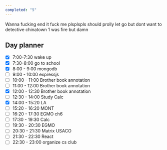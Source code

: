 ```yaml
---
completed: "5"
---
```



Wanna fucking end it
fuck me plsplspls
should prolly let go but dont want to
detective chinatown 1 was fire but damn

## Day planner
- [x] 7:00-7:30 wake up
- [x] 7:30-8:00 go to school
- [x] 8:00 - 9:00 mongodb
- [ ] 9:00 - 10:00 expressjs
- [ ] 10:00 - 11:00 Brother book annotation
- [ ] 11:00 - 12:00 Brother book annotation
- [x] 12:00 - 12:30 Brother book annotation
- [ ] 12:30 - 14:00 Study Calc
- [x] 14:00 - 15:20 LA
- [ ] 15:20 - 16:20 MONT
- [ ] 16:20 - 17:30 EGMO ch6
- [ ] 17:30 - 19:30 Calc
- [ ] 19:30 - 20:30 EGMO 
- [ ] 20:30 - 21:30 Matrix USACO
- [ ] 21:30 - 22:30 React 
- [ ] 22:30 - 23:00 organize cs club
